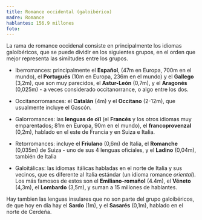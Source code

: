 ```yaml
---
title: Romance occidental (galoibérico)
madre: Romance
hablantes: 156.9 millones
foto: 
---
```


La rama de romance occidenal consiste en principalmente los idiomas galoibéricos, que se puede dividir en los siguientes grupos, en el orden que mejor representa las similtudes entre los grupos.

* Iberromances: principalmente el **Español**, (47m en Europa, 700m en el mundo), el **Portugués** (10m en Europa, 236m en el mundo) y el **Gallego** (3,2m), que son muy parecidos, el **Astur-León** (0,7m), y el **Aragonés** (0,025m) - a veces considerado occitanorrance, o algo entre los dos.

* Occitanorromances: el **Catalán** (4m) y el **Occitano** (2-12m), que usualmente incluye el Gascón.

* Galorromances: las **lenguas de oïl** (el **Francés** y los otros idiomas muy emparentados; 81m en Europa, 90m en el mundo), el **francoprovenzal** (0,2m), hablado en el este de Francia y en Suiza e Italia.

* Retorromances: incluye el **Friulano** (0,6m) de Italia, el **Romanche** (0,035m) de Suiza - uno de sus 4 lenguas oficiales, y el **Ladino** (0,04m), también de Italia

* Galoitálicas: las idiomas itálicas habladas en el norte de Italia y sus vecinos, que es diferente al Italia estándar (un idioma romance *oriental*). Los más famosos de estos son el **Emiliano-romañol** (4.4m), el **Véneto** (4,3m), el **Lombardo** (3,5m), y suman a 15 millones de hablantes.

Hay tambien las lenguas insulares que no son parte del grupo galoibéricos, de que hoy en día hay el **Sardo** (1m), y el **Sasarés** (0,1m), hablado en el norte de Cerdeña.
